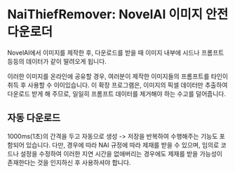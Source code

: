 # NaiThiefRemover: NovelAI 이미지 안전 다운로더

NovelAI에서 이미지를 제작한 후, 다운로드를 받을 때 이미지 내부에 시드나 프롬프트 등등의 데이터가 같이 딸려오게 됩니다.

이러한 이미지를 온라인에 공유할 경우, 여러분이 제작한 이미지들의 프롬프트를 타인이 취득 후 사용할 수 이이있습니다.
이 확장 프로그램은, 이미지의 픽셀 데이터만 추출하여 다운로드 받게 해 주므로, 일일히 프롬프트 데이터를 제거해야 하는 수고를 덜어줍니다.


## 자동 다운로드
1000ms(1초)의 간격을 두고 자동으로 생성 -> 저장을 반복하여 수행해주는 기능도 포함되어 있습니다.
다만, 경우에 따라 NAI 규정에 따라 제재를 받을 수 있으며, 임의로 코드나 설정을 수정하여 이러한 지연 시간을 없애버리는 경우에도 제재를 받을 가능성이 존재한다는 것을 인지하신 후 사용하셔야 합니다.
